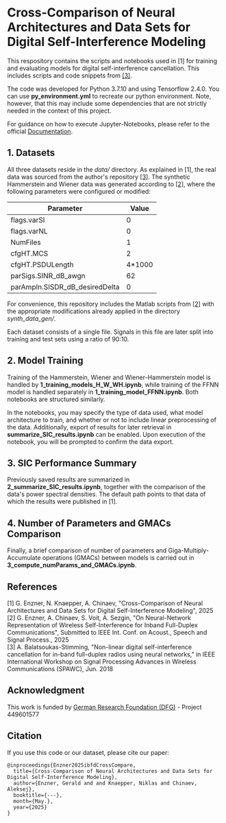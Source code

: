 # Cross-Comparison of Neural Architectures and Data Sets for Digital Self-Interference Modeling

This respository contains the scripts and notebooks used in [1] for training and evaluating models for digital self-interference cancellation. This includes scripts and code snippets from [\[3\]](https://github.com/abalatsoukas/fdnn).

The code was developed for Python 3.7.10 and using Tensorflow 2.4.0. You can use <b>py_environment.yml</b> to recreate our python environment. Note, however, that this may include some dependencies that are not strictly needed in the context of this project.

For guidance on how to execute Jupyter-Notebooks, please refer to the official [Documentation](https://docs.jupyter.org/en/latest/).


## 1. Datasets

All three datasets reside in the <i>data/</i> directory. As explained in [1], the real data was sourced from the author's repository [\[3\]](https://github.com/abalatsoukas/fdnn). The synthetic Hammerstein and Wiener data was generated according to [\[2\]](https://github.com/STHLabUOL/SICforIBFD), where the following parameters were  configured or modified:

| Parameter | Value |
| -------- | ------- |
| flags.varSI | 0 |
| flags.varNL | 0 |
| NumFiles | 1 |
| cfgHT.MCS | 2 |
| cfgHT.PSDULength | 4*1000 |
| parSigs.SINR_dB_awgn | 62 |
| parAmpIn.SISDR_dB_desiredDelta | 0 |

For convenience, this repository includes the Matlab scripts from [\[2\]](https://github.com/STHLabUOL/SICforIBFD) with the appropriate modifications already applied in the directory <i>synth_data_gen/</i>.

Each dataset consists of a single file. Signals in this file are later split into training and test sets using a ratio of 90:10.


## 2. Model Training

Training of the Hammerstein, Wiener and Wiener-Hammerstein model is handled by <b>1_training_models_H_W_WH.ipynb</b>, while training of the FFNN model is handled separately in <b>1_training_model_FFNN.ipynb</b>. Both notebooks are structured similarly.

In the notebooks, you may specify the type of data used, what model architecture to train, and whether or not to include linear preprocessing of the data. Additionally, export of results for later retrieval in <b>summarize_SIC_results.ipynb</b> can be enabled. Upon execution of the notebook, you will be prompted to confirm the data export.

## 3. SIC Performance Summary

Previously saved results are summarized in <b>2_summarize_SIC_results.ipynb</b>, together with the comparison of the data's power spectral densities. The default path points to that data of which the results were published in [1].

## 4. Number of Parameters and GMACs Comparison
Finally, a brief comparison of number of parameters and Giga-Multiply-Accumulate operations (GMACs) between models is carried out in <b>3_compute_numParams_and_GMACs.ipynb</b>.

## References

[1] G. Enzner, N. Knaepper, A. Chinaev, "Cross-Comparison of Neural Architectures and Data Sets for Digital Self-Interference Modeling", 2025<br>
[2] G. Enzner, A. Chinaev, S. Voit, A. Sezgin, "On Neural-Network Representation of Wireless Self-Interference for Inband Full-Duplex Communications", Submitted to IEEE Int. Conf. on Acoust., Speech and Signal Process., 2025<br>
[3] A. Balatsoukas-Stimming, "Non-linear digital self-interference cancellation for in-band full-duplex radios using neural networks," in IEEE International Workshop on Signal Processing Advances in Wireless Communications (SPAWC), Jun. 2018

## Acknowledgment
This work is funded by [German Research Foundation (DFG)](https://asn.uni-paderborn.de/) - Project 449601577

## Citation
If you use this code or our dataset, please cite our paper:
```
@inproceedings{Enzner2025ibfdCrossCompare,
  title={Cross-Comparison of Neural Architectures and Data Sets for Digital Self-Interference Modeling},
  author={Enzner, Gerald and and Knaepper, Niklas and Chinaev, Aleksej},
  booktitle={---},
  month={May.},
  year={2025}
}
```

